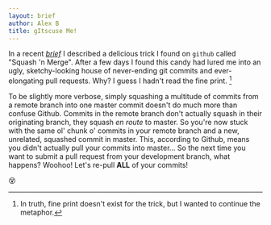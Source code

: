 ```yaml
---
layout: brief
author: Alex B
title: gItscuse Me! 
---
```


In a recent [_brief_](https://hencefarthing.blog/briefs/2019/03/21/git-squash-merge/) I described a delicious trick I found on `github` called "Squash 'n Merge". After a few days I found this candy had lured me into an ugly, sketchy-looking house of never-ending git commits and ever-elongating pull requests. Why? I guess I hadn't read the fine print. [^1] 

To be slightly more verbose, simply squashing a multitude of commits from a remote branch into one master commit doesn't do much more than confuse Github. Commits in the remote branch don't actually squash in their originating branch, they squash _en route_ to master. So you're now stuck with the same ol' chunk o' commits in your remote branch and a new, unrelated, squashed commit in master. This, according to Github, means you didn't actually pull your commits into master... So the next time you want to submit a pull request from your development branch, what happens? Woohoo! Let's re-pull **ALL** of your commits!

😵

[^1]: In truth, fine print doesn't exist for the trick, but I wanted to continue the metaphor. 